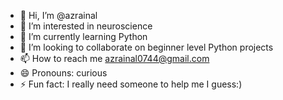 - 👋 Hi, I’m @azrainal
- 👀 I’m interested in neuroscience
- 🌱 I’m currently learning Python
- 💞️ I’m looking to collaborate on beginner level Python projects
- 📫 How to reach me azrainal0744@gmail.com
- 😄 Pronouns: curious
- ⚡ Fun fact: I really need someone to help me I guess:)

<!---
azrainal/azrainal is a ✨ special ✨ repository because its `README.md` (this file) appears on your GitHub profile.
You can click the Preview link to take a look at your changes.
--->
